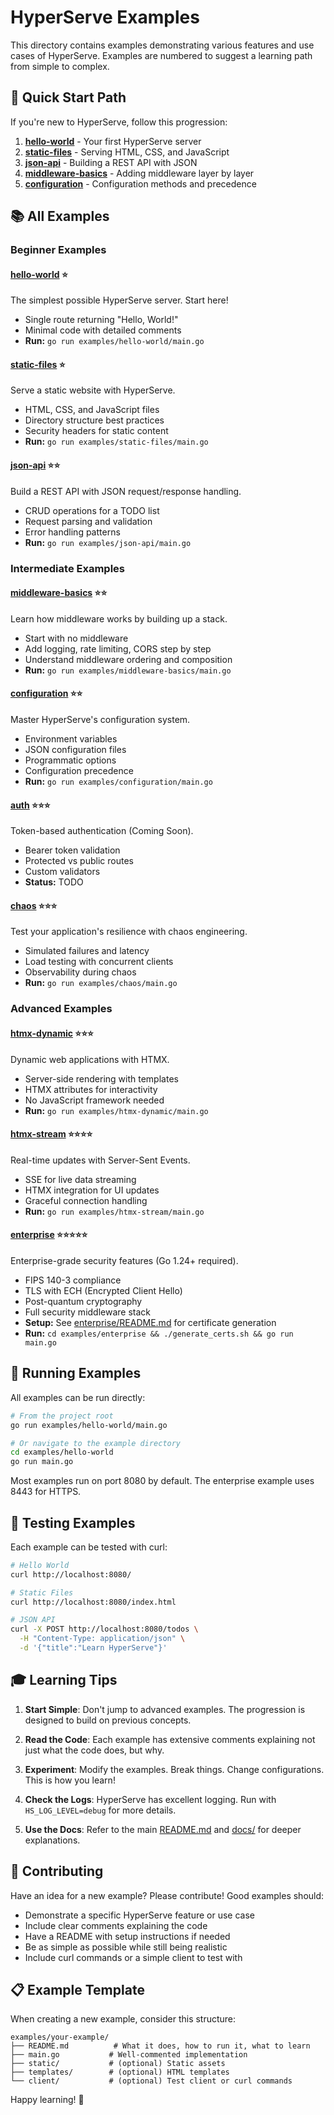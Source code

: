 # HyperServe Examples

This directory contains examples demonstrating various features and use cases of HyperServe. 
Examples are numbered to suggest a learning path from simple to complex.

## 🎯 Quick Start Path

If you're new to HyperServe, follow this progression:

1. **[hello-world](hello-world/)** - Your first HyperServe server
2. **[static-files](static-files/)** - Serving HTML, CSS, and JavaScript
3. **[json-api](json-api/)** - Building a REST API with JSON
4. **[middleware-basics](middleware-basics/)** - Adding middleware layer by layer
5. **[configuration](configuration/)** - Configuration methods and precedence

## 📚 All Examples

### Beginner Examples

#### [hello-world](hello-world/) ⭐
The simplest possible HyperServe server. Start here!
- Single route returning "Hello, World!"
- Minimal code with detailed comments
- **Run:** `go run examples/hello-world/main.go`

#### [static-files](static-files/) ⭐
Serve a static website with HyperServe.
- HTML, CSS, and JavaScript files
- Directory structure best practices
- Security headers for static content
- **Run:** `go run examples/static-files/main.go`

#### [json-api](json-api/) ⭐⭐
Build a REST API with JSON request/response handling.
- CRUD operations for a TODO list
- Request parsing and validation
- Error handling patterns
- **Run:** `go run examples/json-api/main.go`

### Intermediate Examples

#### [middleware-basics](middleware-basics/) ⭐⭐
Learn how middleware works by building up a stack.
- Start with no middleware
- Add logging, rate limiting, CORS step by step
- Understand middleware ordering and composition
- **Run:** `go run examples/middleware-basics/main.go`

#### [configuration](configuration/) ⭐⭐
Master HyperServe's configuration system.
- Environment variables
- JSON configuration files
- Programmatic options
- Configuration precedence
- **Run:** `go run examples/configuration/main.go`

#### [auth](auth/) ⭐⭐⭐
Token-based authentication (Coming Soon).
- Bearer token validation
- Protected vs public routes
- Custom validators
- **Status:** TODO

#### [chaos](chaos/) ⭐⭐⭐
Test your application's resilience with chaos engineering.
- Simulated failures and latency
- Load testing with concurrent clients
- Observability during chaos
- **Run:** `go run examples/chaos/main.go`

### Advanced Examples

#### [htmx-dynamic](htmx-dynamic/) ⭐⭐⭐
Dynamic web applications with HTMX.
- Server-side rendering with templates
- HTMX attributes for interactivity
- No JavaScript framework needed
- **Run:** `go run examples/htmx-dynamic/main.go`

#### [htmx-stream](htmx-stream/) ⭐⭐⭐⭐
Real-time updates with Server-Sent Events.
- SSE for live data streaming
- HTMX integration for UI updates
- Graceful connection handling
- **Run:** `go run examples/htmx-stream/main.go`

#### [enterprise](enterprise/) ⭐⭐⭐⭐⭐
Enterprise-grade security features (Go 1.24+ required).
- FIPS 140-3 compliance
- TLS with ECH (Encrypted Client Hello)
- Post-quantum cryptography
- Full security middleware stack
- **Setup:** See [enterprise/README.md](enterprise/README.md) for certificate generation
- **Run:** `cd examples/enterprise && ./generate_certs.sh && go run main.go`

## 🚀 Running Examples

All examples can be run directly:

```bash
# From the project root
go run examples/hello-world/main.go

# Or navigate to the example directory
cd examples/hello-world
go run main.go
```

Most examples run on port 8080 by default. The enterprise example uses 8443 for HTTPS.

## 📝 Testing Examples

Each example can be tested with curl:

```bash
# Hello World
curl http://localhost:8080/

# Static Files
curl http://localhost:8080/index.html

# JSON API
curl -X POST http://localhost:8080/todos \
  -H "Content-Type: application/json" \
  -d '{"title":"Learn HyperServe"}'
```

## 🎓 Learning Tips

1. **Start Simple**: Don't jump to advanced examples. The progression is designed to build on previous concepts.

2. **Read the Code**: Each example has extensive comments explaining not just what the code does, but why.

3. **Experiment**: Modify the examples. Break things. Change configurations. This is how you learn!

4. **Check the Logs**: HyperServe has excellent logging. Run with `HS_LOG_LEVEL=debug` for more details.

5. **Use the Docs**: Refer to the main [README.md](../README.md) and [docs/](../docs/) for deeper explanations.

## 🤝 Contributing

Have an idea for a new example? Please contribute! Good examples should:

- Demonstrate a specific HyperServe feature or use case
- Include clear comments explaining the code
- Have a README with setup instructions if needed
- Be as simple as possible while still being realistic
- Include curl commands or a simple client to test with

## 📋 Example Template

When creating a new example, consider this structure:

```
examples/your-example/
├── README.md          # What it does, how to run it, what to learn
├── main.go           # Well-commented implementation
├── static/           # (optional) Static assets
├── templates/        # (optional) HTML templates
└── client/           # (optional) Test client or curl commands
```

Happy learning! 🎉